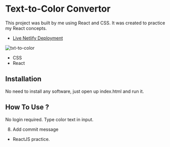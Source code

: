 # Text-to-Color Convertor

This project was built by me using React and CSS. It was created to practice my React concepts.

- [Live Netlify Deployment](https://text-to-color.netlify.app/)

![txt-to-color](https://user-images.githubusercontent.com/78431899/192166574-5442b315-8207-434e-9a3e-2b2916a2343b.png)


- CSS
- React

## Installation
No need to install any software, just open up index.html and run it.


## How To Use ?
No login required. Type color text in input.


8. Add commit message
- ReactJS practice.
